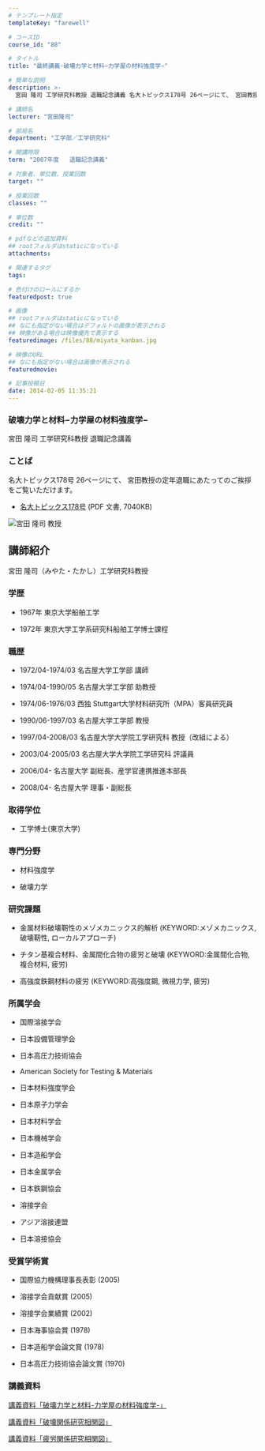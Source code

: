 ```yaml
---
# テンプレート指定
templateKey: "farewell"

# コースID
course_id: "88"

# タイトル
title: "最終講義-破壊力学と材料−力学屋の材料強度学−"

# 簡単な説明
description: >-
  宮田 隆司 工学研究科教授 退職記念講義 名大トピックス178号 26ページにて、 宮田教授の定年退職にあたってのご挨拶をご覧いただけます。   * [名大トピックス178号...

# 講師名
lecturer: "宮田隆司"

# 部局名
department: "工学部／工学研究科"

# 開講時限
term: "2007年度	退職記念講義"

# 対象者、単位数、授業回数
target: ""

# 授業回数
classes: ""

# 単位数
credit: ""

# pdfなどの追加資料
## rootフォルダはstaticになっている
attachments: 

# 関連するタグ
tags:

# 色付けのロールにするか
featuredpost: true

# 画像
## rootフォルダはstaticになっている
## なにも指定がない場合はデフォルトの画像が表示される
## 映像がある場合は映像優先で表示する
featuredimage: /files/88/miyata_kanban.jpg

# 映像のURL
## なにも指定がない場合は画像が表示される
featuredmovie: 

# 記事投稿日
date: 2014-02-05 11:35:21
---
```


### 破壊力学と材料−力学屋の材料強度学−


宮田 隆司 工学研究科教授 退職記念講義


### ことば


名大トピックス178号 26ページにて、 宮田教授の定年退職にあたってのご挨拶をご覧いただけます。


* [名大トピックス178号](http://www.nagoya-u.ac.jp/about-nu/public-relations/publication/upload_images/no178.pdf) (PDF 文書, 7040KB)


![宮田 隆司 教授](/files/88/miyata_kao.jpg) 

## 講師紹介


宮田 隆司（みやた・たかし）工学研究科教授


### 学歴



* 1967年  東京大学船舶工学

* 1972年  東京大学工学系研究科船舶工学博士課程


### 職歴



* 1972/04-1974/03 名古屋大学工学部 講師

* 1974/04-1990/05 名古屋大学工学部 助教授

* 1974/06-1976/03 西独 Stuttgart大学材料研究所（MPA）客員研究員

* 1990/06-1997/03 名古屋大学工学部 教授

* 1997/04-2008/03 名古屋大学大学院工学研究科 教授（改組による）

* 2003/04-2005/03 名古屋大学大学院工学研究科 評議員

* 2006/04- 名古屋大学 副総長、産学官連携推進本部長

* 2008/04- 名古屋大学 理事・副総長


### 取得学位



* 工学博士(東京大学)


### 専門分野



* 材料強度学

* 破壊力学


### 研究課題



* 金属材料破壊靭性のメゾメカニックス的解析 (KEYWORD:メゾメカニックス, 破壊靭性, ローカルアプローチ)

* チタン基複合材料、金属間化合物の疲労と破壊 (KEYWORD:金属間化合物, 複合材料, 疲労)

* 高強度鉄鋼材料の疲労 (KEYWORD:高強度鋼, 微視力学, 疲労)


### 所属学会



* 国際溶接学会

* 日本設備管理学会

* 日本高圧力技術協会

* American Society for Testing & Materials

* 日本材料強度学会

* 日本原子力学会

* 日本材料学会

* 日本機械学会

* 日本造船学会

* 日本金属学会

* 日本鉄鋼協会

* 溶接学会

* アジア溶接連盟

* 日本溶接協会


### 受賞学術賞



* 国際協力機構理事長表彰 (2005)

* 溶接学会貢献賞 (2005)

* 溶接学会業績賞 (2002)

* 日本海事協会賞 (1978)

* 日本造船学会論文賞 (1978)

* 日本高圧力技術協会論文賞 (1970)


### 講義資料


[講義資料「破壊力学と材料-力学屋の材料強度学-」](/files/88/miyata_lect.pdf) 

[講義資料「破壊関係研究相関図」](/files/88/miyata_graph_1.jpg) 

[講義資料「疲労関係研究相関図」](/files/88/miyata_graph_2.jpg) 
